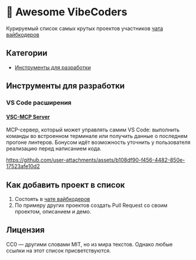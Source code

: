 # 🚀 Awesome VibeCoders
Курируемый список самых крутых проектов участников [чата вайбкодеров](https://t.me/+qiEnmSTvH70yYTEy)

## Категории
- [Инструменты для разработки](https://github.com/pfrankov/awesome-vibecoders#Инструменты)

## Инструменты для разработки
### VS Code расширения

#### [VSC-MCP Server](https://marketplace.visualstudio.com/items?itemName=ivan-mezentsev.vsc-mcp-server) <!-- imezentsev -->
MCP-сервер, который может управлять самим VS Code: выполнить команды во встроенном терминале или получить данные о последнем прогоне линтеров. Бонусом идёт возможность уточнить у пользователя реализацию перед написанием кода.

https://github.com/user-attachments/assets/b108df90-f456-4482-850e-17523afe10d2


## Как добавить проект в список
1. Состоять в [чате вайбкодеров](https://t.me/+qiEnmSTvH70yYTEy)
1. По примеру других проектов создать Pull Request со своим проектом, описанием и демо.

## Лицензия
CC0 — другими словами MIT, но из мира текстов. Однако любые ссылки на этот список присветствуются.
